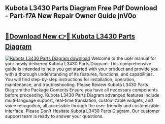 ## Kubota L3430 Parts Diagram Free Pdf Download - Part-f7A New Repair Owner Guide jnV0o

# <h2><a href="http://dfto6pn.blite.top/?on=Kubota+L3430+Parts+Diagram">🔗Download New 👉🔴 Kubota L3430 Parts Diagram</a></h2>

[![Kubota L3430 Parts Diagram download](https://i.imgur.com/lujVjoI.png)](http://dfto6pn.blite.top/?on=Kubota+L3430+Parts+Diagram)
Welcome to the user manual for your newly delivered Kubota L3430 Parts Diagram. This comprehensive guide is intended to help you get started with your product and provide you with a thorough understanding of its features, functions, and capabilities. You will find step-by-step instructions for installation, operation, maintenance, and troubleshooting. Please Review Kubota L3430 Parts Diagram the Package Contents Ensure you have all necessary components before proceeding. Kubota L3430 Parts Diagram advanced features include multi-language support, real-time translation, customizable widgets, and voice recognition, all accessible through the user-friendly and customizable interface. Please Don't Hesitate Kubota L3430 Parts Diagram. Our customer support team is ready to answer your questions.
